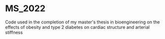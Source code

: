 # MS_2022
Code used in the completion of my master's thesis in bioengineering on the effects of obesity and type 2 diabetes on cardiac structure and arterial stiffness
